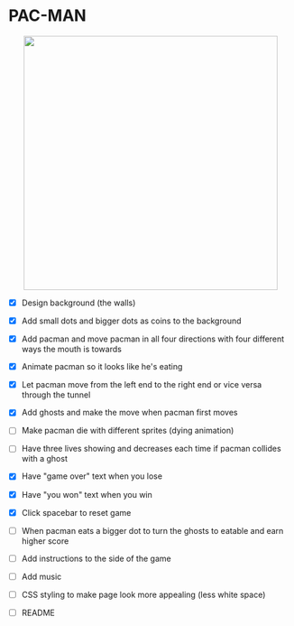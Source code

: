 # PAC-MAN
<p align="center">
<img src = "https://user-images.githubusercontent.com/53027578/87342147-9d1f4c00-c4ff-11ea-9615-c7eda39ee904.png" width= "450">
</p>

- [x] Design background (the walls)
- [x] Add small dots and bigger dots as coins to the background
- [x] Add pacman and move pacman in all four directions with four different ways the mouth is towards
- [x] Animate pacman so it looks like he's eating
- [x] Let pacman move from the left end to the right end or vice versa through the tunnel
- [x] Add ghosts and make the move when pacman first moves
- [ ] Make pacman die with different sprites (dying animation)
- [ ] Have three lives showing and decreases each time if pacman collides with a ghost
- [x] Have "game over" text when you lose
- [x] Have "you won" text when you win
- [x] Click spacebar to reset game
- [ ] When pacman eats a bigger dot to turn the ghosts to eatable and earn higher score
- [ ] Add instructions to the side of the game
- [ ] Add music
- [ ] CSS styling to make page look more appealing (less white space)
- [ ] README

